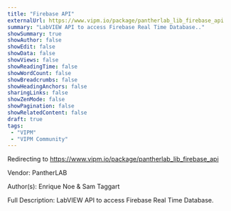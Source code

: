```yaml
---
title: "Firebase API"
externalUrl: https://www.vipm.io/package/pantherlab_lib_firebase_api
summary: "LabVIEW API to access Firebase Real Time Database.."
showSummary: true
showAuthor: false
showEdit: false
showData: false
showViews: false
showReadingTime: false
showWordCount: false
showBreadcrumbs: false
showHeadingAnchors: false
sharingLinks: false
showZenMode: false
showPagination: false
showRelatedContent: false
draft: true
tags:
 - "VIPM"
 - "VIPM Community"
---
```


Redirecting to https://www.vipm.io/package/pantherlab_lib_firebase_api

Vendor: PantherLAB

Author(s): Enrique Noe & Sam Taggart
 
Full Description:
LabVIEW API to access Firebase Real Time Database.